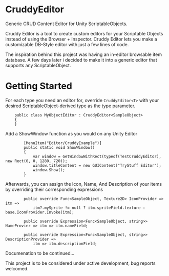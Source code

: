 # CruddyEditor
Generic CRUD Content Editor for Unity ScriptableObjects.

Cruddy Editor is a tool to create custom editors for your Scriptable Objects instead of using the Browser + Inspector. 
Cruddy Editor lets you make a customizable DB-Style editor with just a few lines of code.

The inspiration behind this project was having an in-editor browsable item database.
A few days later i decided to make it into a generic editor that supports any ScriptableObject.

# Getting Started

For each type you need an editor for, override ```CruddyEditor<T>``` with your desired ScriptableObject-derived type as the type parameter.
``` 
    public class MyObjectEditor : CruddyEditor<SampleObject>
    {
    }
```

Add a ShowWindow function as you would on any Unity Editor 

```
        [MenuItem("Editor/CruddyExample")]
        public static void ShowWindow()
        {
            var window = GetWindowWithRect(typeof(TestCruddyEditor), new Rect(0, 0, 1280, 720));
            window.titleContent = new GUIContent("TryStuff Editor");
            window.Show();
        }
```

Afterwards, you can assign the Icon, Name, And Description of your items by overriding their corresponding expressions

```
        public override Func<SampleObject, Texture2D> IconProvider => itm =>
            itm?.mySprite != null ? itm.spriteField.texture : base.IconProvider.Invoke(itm);

        public override Expression<Func<SampleObject, string>> NameProvier => itm => itm.nameField;

        public override Expression<Func<SampleObject, string>> DescriptionProvider =>
            itm => itm.descriptionField;
```

Documenation to be continued...

This project is to be considered under active development, bug reports welcomed.
